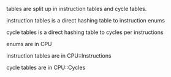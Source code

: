 tables are split up in instruction tables and cycle tables.

instruction tables is a direct hashing table to instruction enums

cycle tables is a direct hashing table to cycles per instructions


enums are in CPU

instruction tables are in CPU::Instructions

cycle tables are in CPU::Cycles
